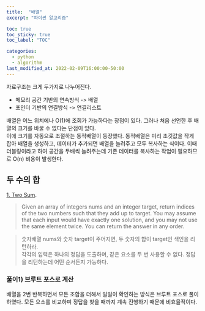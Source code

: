 ```yaml
---
title:  "배열"
excerpt: "파이썬 알고리즘"

toc: true
toc_sticky: true
toc_label: "TOC"

categories:
  - python
  - algorithm
last_modified_at: 2022-02-09T16:00:00-50:00
---
```


자료구조는 크게 두가지로 나누어진다.
* 메모리 공간 기반의 연속방식 -> 배열
* 포인터 기반의 연결방식 -> 연결리스트

배열은 어느 위치에나 O(1)에 조회가 가능하다는 장점이 있다. 그러나 처음 선언한 후 배열의 크기를 바꿀 수 없다는 단점이 있다.  
이에 크기를 자동으로 조절하는 동적배열이 등장했다. 동적배열은 미리 초깃값을 작게 잡아 배열을 생성하고, 데이터가 추가되면 배열을 늘려주고 모두 복사하는 식이다.  이때 더블링이라고 하여 공간을 두배씩 늘려주는데 기존 데이터를 복사하는 작업이 필요하므로 O(n) 비용이 발생한다.  

## 두 수의 합
[1. Two Sum](https://leetcode.com/problems/two-sum/).

> Given an array of integers nums and an integer target, return indices of the two numbers such that they add up to target.
> You may assume that each input would have exactly one solution, and you may not use the same element twice.
> You can return the answer in any order.

> 숫자배열 nums와 숫자 target이 주어지면, 두 숫자의 합이 target인 색인을 리턴하라.  
> 각각의 입력은 하나의 정답을 도출하며, 같은 요소를 두 번 사용할 수 없다.
> 정답을 리턴하는데 어떤 순서든지 가능하다.  

### 풀이1) 브루트 포스로 계산
<script src="https://gist.github.com/an-jiohh/562cfe641c02a0df490b267ae26882e1.js"></script>

배열을 2번 반복하면서 모든 조합을 더해서 일일이 확인하는 방식은 브루트 포스로 풀이하였다.  모든 요소를 비교하며 정답을 찾을 때까지 계속 진행하기 때문에 비효율적이다.